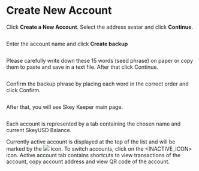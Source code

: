 # Create New Account

Click **Create a New Account**. Select the address avatar and click **Continue**.

<figure><img src="https://lh3.googleusercontent.com/hxrqxOOWDQXCrKKmm5E-E4qz1QV6eHq1fA1BhyCU5SMynCww2Gps_TdV7_f7zu50YCdp4G-lwcvw60eI-VwV7joAla_Fia8qd8ejDT6b3hliAl2Y7EOPicK5OCPMnsk8FnXDwMpenLEdx2bzJ6U38l3pnb__GYioIGoM1U389_wdv3VubpA33w" alt=""><figcaption></figcaption></figure>

Enter the account name and click **Create backup**

<figure><img src="https://lh6.googleusercontent.com/FG5xrTSENwBnmZYop3NEZzhFf-rbirfwM45ViKQQEsaO5qF1dbVKpRCK3t5HFy6ZgioDHVtWbMrxa5ILSH7GNZuLhb-CGwLTWZuGKiKQV2rM3QUFYv1-F1daX8kNJqzl2-vrSXPBwibe2cwZKY6wHN5du2t68frqW_4DPAQrav_9KXg-s101zg" alt=""><figcaption></figcaption></figure>

Please carefully write down these 15 words (seed phrase) on paper or copy them to paste and save in a text file. After that click Continue.

<figure><img src="https://lh5.googleusercontent.com/EYAzZXfO3dfTzWA9OtktcBBVesl-OwuMLd9QQxEGMvozV4PBCMIqhSTAxB5-tmdk5giNwYG1Sl6odz8iubOS12lhtEB-Zw6SqhaFol4XDQ4bVz4KBzCPxod6lKDc_aySUHPwBaauLBQt4fX5c3bFjD5v1dykdzv9eYHrPtX0lCspH29rACB9hg" alt=""><figcaption></figcaption></figure>

Confirm the backup phrase by placing each word in the correct order and click Confirm.

<figure><img src="https://lh6.googleusercontent.com/jO1ODML3W5K96Z1NawSyn382qu976oqaI5HC7-OkVkBwABJa1rL_UtOHts4G7YJ6R9YKNnUl3-2G980l1mY8Yxwd0R9JhhI8jbLUqMPn0w44nD12otnEe3tmCP68xCz_C899lQ2kk6h9gxuQFbwIx74yG4ZJy2Mr9Xg8EovvhoLy9o73-Ra296DR-a9l" alt=""><figcaption></figcaption></figure>

After that, you will see Skey Keeper main page.

<figure><img src="https://lh4.googleusercontent.com/8cLvfD7nMVjXq30Kc6-Ffa91XI9Ts_9PYc-oybY7-aofGEyDC333QZuSy0qqLzkYz2e6-SEPw_P8OC7Yc0edgj2YcS9O0tcNIn6xOBGv12ngPYCRY5gghiaWSkGUSrUspvi9ac1b8a0QHyKqgZO188BEebBv5s8QI_f-vIMuUjRjyTTSg8ngZyJJbho2" alt=""><figcaption></figcaption></figure>

Each account is represented by a tab containing the chosen name and current SkeyUSD Balance.

Currently active account is displayed at the top of the list and will be marked by the  ![](https://lh6.googleusercontent.com/FUYcXlHXOYToGVH8j00A3b9xyQ51jZpRHI0b2nX0kiR52GfeOQZc53QY99dqFIeSNHFMgBYbaV-rVWQv3vdqalbQ9vMpyHpGTnw\_NKofL2yqyWyPbIVi5qK9eVb3wBNbmvXEHTLpBjJNQMteICrC6U7\_mPVWOFtqvYmw3Y\_LCHBxyxZdEbQvT6L3q8gX) icon. To switch accounts, click on the \<INACTIVE\_ICON> icon. Active account tab contains shortcuts to view transactions of the account, copy account address and view QR code of the account.
